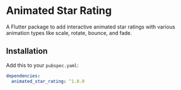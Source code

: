 # Animated Star Rating

A Flutter package to add interactive animated star ratings with various animation types like scale, rotate, bounce, and fade.

## Installation

Add this to your `pubspec.yaml`:

```yaml
dependencies:
  animated_star_rating: ^1.0.0
